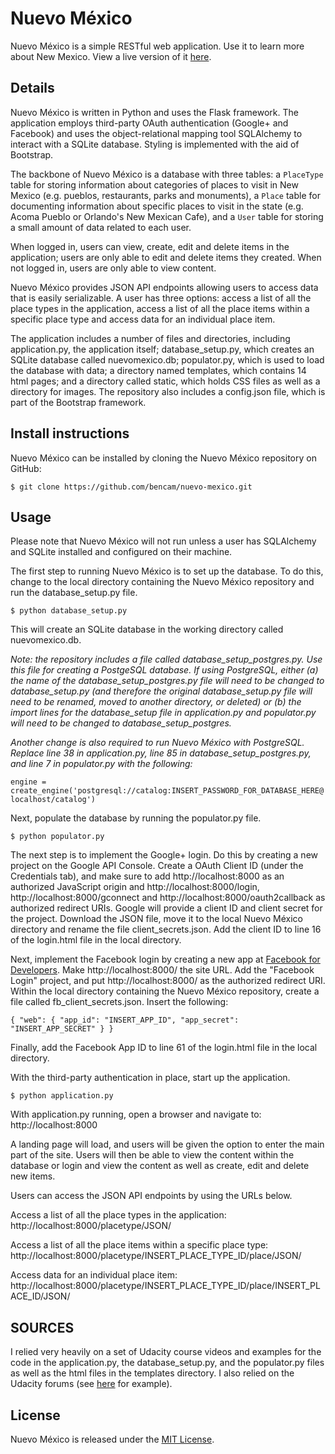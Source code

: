 # Nuevo M&eacute;xico

Nuevo M&eacute;xico is a simple RESTful web application. Use it to learn more about New Mexico. View a live version of it [here](http://34.207.77.81/).


## Details

Nuevo M&eacute;xico is written in Python and uses the Flask framework. The application employs third-party OAuth authentication (Google+ and Facebook) and uses the object-relational mapping tool SQLAlchemy to interact with a SQLite database. Styling is implemented with the aid of Bootstrap.

The backbone of Nuevo M&eacute;xico is a database with three tables: a `PlaceType` table for storing information about categories of places to visit in New Mexico (e.g. pueblos, restaurants, parks and monuments), a `Place` table for documenting information about specific places to visit in the state (e.g. Acoma Pueblo or Orlando's New Mexican Cafe), and a `User` table for storing a small amount of data related to each user.

When logged in, users can view, create, edit and delete items in the application; users are only able to edit and delete items they created. When not logged in, users are only able to view content.

Nuevo M&eacute;xico provides JSON API endpoints allowing users to access data that is easily serializable. A user has three options: access a list of all the place types in the application, access a list of all the place items within a specific place type and access data for an individual place item.

The application includes a number of files and directories, including application.py, the application itself; database_setup.py, which creates an SQLite database called nuevomexico.db; populator.py, which is used to load the database with data; a directory named templates, which contains 14 html pages; and a directory called static, which holds CSS files as well as a directory for images. The repository also includes a config.json file, which is part of the Bootstrap framework.


## Install instructions

Nuevo M&eacute;xico can be installed by cloning the Nuevo M&eacute;xico repository on GitHub:

`$ git clone https://github.com/bencam/nuevo-mexico.git`


## Usage

Please note that Nuevo M&eacute;xico will not run unless a user has SQLAlchemy and SQLite installed and configured on their machine.

The first step to running Nuevo M&eacute;xico is to set up the database. To do this, change to the local directory containing the Nuevo M&eacute;xico repository and run the database_setup.py file.

`$ python database_setup.py`

This will create an SQLite database in the working directory called nuevomexico.db.

*Note: the repository includes a file called database_setup_postgres.py. Use this file for creating a PostgeSQL database. If using PostgreSQL, either (a) the name of the database_setup_postgres.py file will need to be changed to database_setup.py (and therefore the original database_setup.py file will need to be renamed, moved to another directory, or deleted) or (b) the import lines for the database_setup file in application.py and populator.py will need to be changed to database_setup_postgres.*

*Another change is also required to run Nuevo M&eacute;xico with PostgreSQL. Replace line 38 in application.py, line 85 in database_setup_postgres.py, and line 7 in populator.py with the following:*

`engine = create_engine('postgresql://catalog:INSERT_PASSWORD_FOR_DATABASE_HERE@localhost/catalog')`

Next, populate the database by running the populator.py file.

`$ python populator.py`

The next step is to implement the Google+ login. Do this by creating a new project on the Google API Console. Create a OAuth Client ID (under the Credentials tab), and make sure to add http://localhost:8000 as an authorized JavaScript origin and http://localhost:8000/login, http://localhost:8000/gconnect and http://localhost:8000/oauth2callback as authorized redirect URIs. Google will provide a client ID and client secret for the project. Download the JSON file, move it to the local Nuevo M&eacute;xico directory and rename the file client_secrets.json. Add the client ID to line 16 of the login.html file in the local directory.

Next, implement the Facebook login by creating a new app at [Facebook for Developers](https://developers.facebook.com/). Make http://localhost:8000/ the site URL. Add the "Facebook Login" project, and put http://localhost:8000/ as the authorized redirect URI. Within the local directory containing the Nuevo M&eacute;xico repository, create a file called fb_client_secrets.json. Insert the following:

`{
	"web": {
		"app_id": "INSERT_APP_ID",
		"app_secret": "INSERT_APP_SECRET"
	}
}`

Finally, add the Facebook App ID to line 61 of the login.html file in the local directory.

With the third-party authentication in place, start up the application.

`$ python application.py`

With application.py running, open a browser and navigate to: http://localhost:8000

A landing page will load, and users will be given the option to enter the main part of the site. Users will then be able to view the content within the database or login and view the content as well as create, edit and delete new items.

Users can access the JSON API endpoints by using the URLs below.

Access a list of all the place types in the application: http://localhost:8000/placetype/JSON/

Access a list of all the place items within a specific place type: http://localhost:8000/placetype/INSERT_PLACE_TYPE_ID/place/JSON/

Access data for an individual place item: http://localhost:8000/placetype/INSERT_PLACE_TYPE_ID/place/INSERT_PLACE_ID/JSON/


## SOURCES

I relied very heavily on a set of Udacity course videos and examples for the code in the application.py, the database_setup.py, and the populator.py files as well as the html files in the templates directory. I also relied on the Udacity forums (see [here](https://discussions.udacity.com/t/conditional-styling-problems/185662) for example).


## License

Nuevo M&eacute;xico is released under the [MIT License](http://opensource.org/licenses/MIT).

